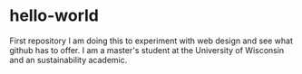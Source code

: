 # hello-world
First repository 
I am doing this to experiment with web design and see what github has to offer. I am a master's student at the University of Wisconsin and an sustainability academic.

